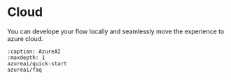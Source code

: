 # Cloud

You can develope your flow locally and seamlessly move the experience to azure cloud.

```{toctree}
:caption: AzureAI
:maxdepth: 1
azureai/quick-start
azureai/faq
```